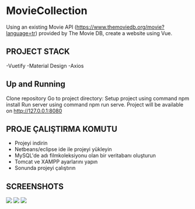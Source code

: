 # MovieCollection

Using an existing Movie API (https://www.themoviedb.org/movie?language=tr) provided by 
The Movie DB, create a website using Vue.

## PROJECT STACK
-Vuetify
-Material Design
-Axios

## Up and Running
Clone repository
Go to project directory:
Setup project using command npm install
Run server using command npm run serve. Project will be available on http://127.0.0.1:8080

## PROJE ÇALIŞTIRMA KOMUTU
* Projeyi indirin
* Netbeans/eclipse ide ile projeyi yükleyin
* MySQL'de adı filmkoleksiyonu olan bir veritabanı oluşturun
* Tomcat ve XAMPP ayarlarını yapın
* Sonunda projeyi çalıştırın



## SCREENSHOTS

![](screenshot/login.png)
![](screenshot/kayit.png)
![](screenshot/anasayfa.png)

